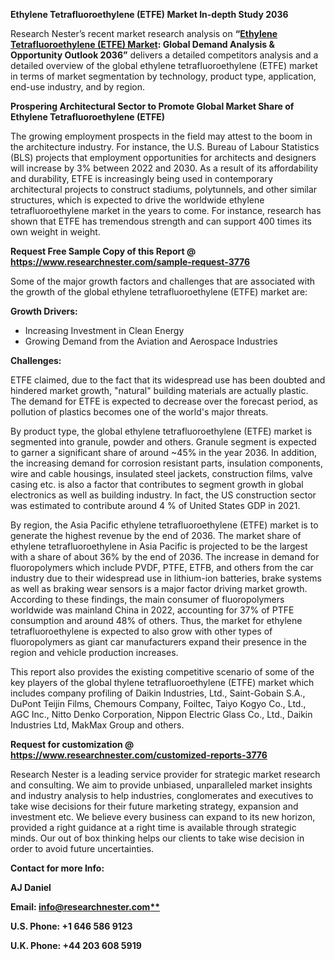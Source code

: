 ﻿**Ethylene Tetrafluoroethylene (ETFE) Market In-depth Study 2036**

Research Nester’s recent market research analysis on **“[Ethylene Tetrafluoroethylene (ETFE) Market](https://www.researchnester.com/reports/ethylene-tetrafluoroethylene-etfe-market/3776): Global Demand Analysis & Opportunity Outlook 2036”** delivers a detailed competitors analysis and a detailed overview of the global ethylene tetrafluoroethylene (ETFE) market in terms of market segmentation by technology, product type, application, end-use industry, and by region. 

**Prospering Architectural Sector to Promote Global Market Share of Ethylene Tetrafluoroethylene (ETFE)** 

The growing employment prospects in the field may attest to the boom in the architecture industry. For instance, the U.S. Bureau of Labour Statistics (BLS) projects that employment opportunities for architects and designers will increase by 3% between 2022 and 2030. As a result of its affordability and durability, ETFE is increasingly being used in contemporary architectural projects to construct stadiums, polytunnels, and other similar structures, which is expected to drive the worldwide ethylene tetrafluoroethylene market in the years to come. For instance, research has shown that ETFE has tremendous strength and can support 400 times its own weight in weight.

**Request Free Sample Copy of this Report @ <https://www.researchnester.com/sample-request-3776>** 

Some of the major growth factors and challenges that are associated with the growth of the global ethylene tetrafluoroethylene (ETFE) market are:

**Growth Drivers:**

- Increasing Investment in Clean Energy
- Growing Demand from the Aviation and Aerospace Industries 

**Challenges:**

ETFE claimed, due to the fact that its widespread use has been doubted and hindered market growth, "natural" building materials are actually plastic. The demand for ETFE is expected to decrease over the forecast period, as pollution of plastics becomes one of the world's major threats.

By product type, the global ethylene tetrafluoroethylene (ETFE) market is segmented into granule, powder and others. Granule segment is expected to garner a significant share of around ~45% in the year 2036. In addition, the increasing demand for corrosion resistant parts, insulation components, wire and cable housings, insulated steel jackets, construction films, valve casing etc. is also a factor that contributes to segment growth in global electronics as well as building industry. In fact, the US construction sector was estimated to contribute around 4 % of United States GDP in 2021.

By region, the Asia Pacific ethylene tetrafluoroethylene (ETFE) market is to generate the highest revenue by the end of 2036. The market share of ethylene tetrafluoroethylene in Asia Pacific is projected to be the largest with a share of about 36% by the end of 2036. The increase in demand for fluoropolymers which include PVDF, PTFE, ETFB, and others from the car industry due to their widespread use in lithium-ion batteries, brake systems as well as braking wear sensors is a major factor driving market growth. According to these findings, the main consumer of fluoropolymers worldwide was mainland China in 2022, accounting for 37% of PTFE consumption and around 48% of others. Thus, the market for ethylene tetrafluoroethylene is expected to also grow with other types of fluoropolymers as giant car manufacturers expand their presence in the region and vehicle production increases.

This report also provides the existing competitive scenario of some of the key players of the global thylene tetrafluoroethylene (ETFE) market which includes company profiling of Daikin Industries, Ltd., Saint-Gobain S.A., DuPont Teijin Films, Chemours Company, Foiltec, Taiyo Kogyo Co., Ltd., AGC Inc., Nitto Denko Corporation, Nippon Electric Glass Co., Ltd., Daikin Industries Ltd, MakMax Group and others.

**Request for customization @ <https://www.researchnester.com/customized-reports-3776>**   

Research Nester is a leading service provider for strategic market research and consulting. We aim to provide unbiased, unparalleled market insights and industry analysis to help industries, conglomerates and executives to take wise decisions for their future marketing strategy, expansion and investment etc. We believe every business can expand to its new horizon, provided a right guidance at a right time is available through strategic minds. Our out of box thinking helps our clients to take wise decision in order to avoid future uncertainties.

**Contact for more Info:**

**AJ Daniel**

**Email: [info@researchnester.com**](mailto:info@researchnester.com)**

**U.S. Phone: +1 646 586 9123** 

**U.K. Phone: +44 203 608 5919**


